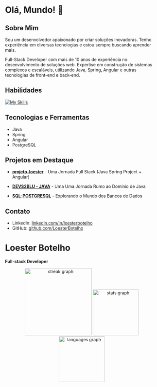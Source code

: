 
# Olá, Mundo! 👋

## Sobre Mim

Sou um desenvolvedor apaixonado por criar soluções inovadoras. Tenho experiência em diversas tecnologias e estou sempre buscando aprender mais.

Full-Stack Developer com mais de 10 anos de experiência no desenvolvimento de soluções web. Expertise em construção de sistemas complexos e escaláveis, utilizando Java, Spring, Angular e outras tecnologias de front-end e back-end.

## Habilidades

[![My Skills](https://skillicons.dev/icons?i=java,spring,angular,postgresql)](https://skillicons.dev)

## Tecnologias e Ferramentas
- Java 
- Spring
- Angular
- PostgreSQL


## Projetos em Destaque

- **[projeto-loester](https://github.com/LoesterBotelho/projeto-loester)** - Uma Jornada Full Stack (Java Spring Project + Angular)

- **[DEVS2BLU - JAVA](https://github.com/LoesterBotelho/DEVS2BLU)** - Uma Uma Jornada Rumo ao Domínio de Java

- **[SQL-POSTGRESQL](https://github.com/LoesterBotelho/SQL-POSTGRESQL)** - Explorando o Mundo dos Bancos de Dados


## Contato
- LinkedIn: [linkedin.com/in/loesterbotelho](https://linkedin.com/in/loesterbotelho)
- GitHub: [github.com/LoesterBotelho](https://github.com/LoesterBotelho)


# Loester Botelho
**Full-stack Developer**  

<div align="center">
  
<img src="https://streak-stats.demolab.com?user=LoesterBotelho&locale=en&mode=daily&theme=dark&hide_border=false&border_radius=5&order=3" height="220" alt="streak graph"/>
  
<img src="https://github-readme-stats.vercel.app/api?username=LoesterBotelho&hide_title=false&hide_rank=false&show_icons=true&include_all_commits=true&count_private=true&disable_animations=false&theme=dracula&locale=en&hide_border=false" height="150" alt="stats graph"/>
  
<img src="https://github-readme-stats.vercel.app/api/top-langs?username=LoesterBotelho&locale=en&hide_title=false&layout=compact&card_width=320&langs_count=5&theme=dracula&hide_border=false" height="150" alt="languages graph"/>

</div>
